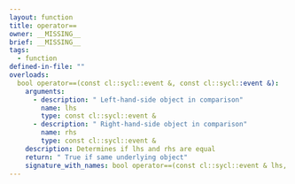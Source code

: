 ```yaml
---
layout: function
title: operator==
owner: __MISSING__
brief: __MISSING__
tags:
  - function
defined-in-file: ""
overloads:
  bool operator==(const cl::sycl::event &, const cl::sycl::event &):
    arguments:
      - description: " Left-hand-side object in comparison"
        name: lhs
        type: const cl::sycl::event &
      - description: " Right-hand-side object in comparison"
        name: rhs
        type: const cl::sycl::event &
    description: Determines if lhs and rhs are equal
    return: " True if same underlying object"
    signature_with_names: bool operator==(const cl::sycl::event & lhs, const cl::sycl::event & rhs)
---
```

